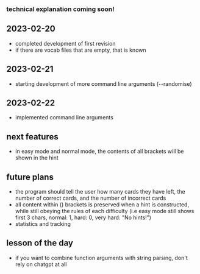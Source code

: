 ### technical explanation coming soon!

## 2023-02-20
- completed development of first revision
- if there are vocab files that are empty, that is known

## 2023-02-21
- starting development of more command line arguments (--randomise)

## 2023-02-22
- implemented command line arguments

## next features
- in easy mode and normal mode, the contents of all brackets will be shown in the hint

## future plans
- the program should tell the user how many cards they have left, the number of correct cards, and the number of incorrect cards
- all content within () brackets is preserved when a hint is constructed, while still obeying the rules of each difficulty (i.e easy mode still shows first 3 chars, normal: 1, hard: 0, very hard: "No hints!")
- statistics and tracking

## lesson of the day
- if you want to combine function arguments with string parsing, don't rely on chatgpt at all
